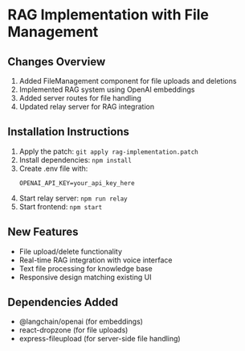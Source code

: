 # RAG Implementation with File Management

## Changes Overview
1. Added FileManagement component for file uploads and deletions
2. Implemented RAG system using OpenAI embeddings
3. Added server routes for file handling
4. Updated relay server for RAG integration

## Installation Instructions
1. Apply the patch: `git apply rag-implementation.patch`
2. Install dependencies: `npm install`
3. Create .env file with:
   ```
   OPENAI_API_KEY=your_api_key_here
   ```
4. Start relay server: `npm run relay`
5. Start frontend: `npm start`

## New Features
- File upload/delete functionality
- Real-time RAG integration with voice interface
- Text file processing for knowledge base
- Responsive design matching existing UI

## Dependencies Added
- @langchain/openai (for embeddings)
- react-dropzone (for file uploads)
- express-fileupload (for server-side file handling)
